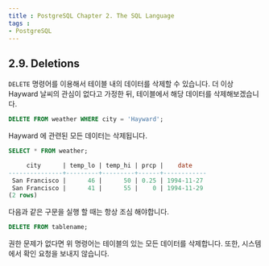 ```yaml
---
title : PostgreSQL Chapter 2. The SQL Language
tags :
- PostgreSQL
---
```


## 2.9. Deletions

`DELETE` 명령어를 이용해서 테이블 내의 데이터를 삭제할 수 있습니다. 더 이상 Hayward 날씨의 관심이 없다고 가정한 뒤, 테이블에서 해당 데이터를 삭제해보겠습니다.

```sql
DELETE FROM weather WHERE city = 'Hayward';
```

Hayward 에 관련된 모든 데이터는 삭제됩니다.

```sql
SELECT * FROM weather;
```

```sql
     city      | temp_lo | temp_hi | prcp |    date
---------------+---------+---------+------+------------
 San Francisco |      46 |      50 | 0.25 | 1994-11-27
 San Francisco |      41 |      55 |    0 | 1994-11-29
(2 rows)
```

다음과 같은 구문을 실행 할 때는 항상 조심 해야합니다.

```sql
DELETE FROM tablename;
```

권한 문제가 없다면 위 명령어는 테이블의 있는 모든 데이터를 삭제합니다. 또한, 시스템에서 확인 요청을 보내지 않습니다.